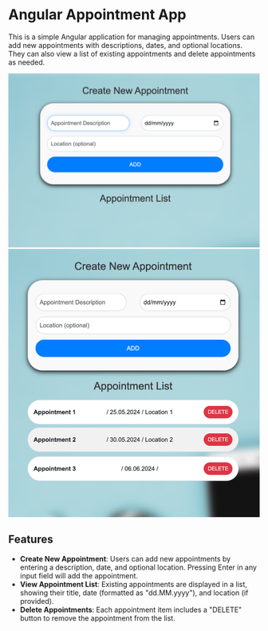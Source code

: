 # Angular Appointment App

This is a simple Angular application for managing appointments. Users can add new appointments with descriptions, dates, and optional locations. They can also view a list of existing appointments and delete appointments as needed.

![Appointment App Screenshot](src/assets/Screenshot1.png)
![Appointment App Screenshot](src/assets/Screenshot2.png)

## Features

- **Create New Appointment**: Users can add new appointments by entering a description, date, and optional location. Pressing Enter in any input field will add the appointment.
- **View Appointment List**: Existing appointments are displayed in a list, showing their title, date (formatted as "dd.MM.yyyy"), and location (if provided).
- **Delete Appointments**: Each appointment item includes a "DELETE" button to remove the appointment from the list.
